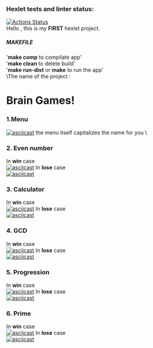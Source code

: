 ### Hexlet tests and linter status:
[![Actions Status](https://github.com/tramacore/java-project-61/actions/workflows/hexlet-check.yml/badge.svg)](https://github.com/tramacore/java-project-61/actions)\
Hello , this is my **FIRST** hexlet project.
##### MAKEFILE 
'**make comp** to compilate app' \
'**make clean** to delete build' \
'**make run-dist** or **make** to run the app' \
\The name of the project : 
# Brain Games!
### 1.Menu 
[![asciicast](https://asciinema.org/a/GzKffMdpDqTv1bUPDglwVyZbg.svg)](https://asciinema.org/a/GzKffMdpDqTv1bUPDglwVyZbg) 
the menu itself capitalizes the name for you \
### 2. Еven number 
In **win** case \
[![asciicast](https://asciinema.org/a/aNWwTdpZ0FYMppYLMsXQZHu7R.svg)](https://asciinema.org/a/aNWwTdpZ0FYMppYLMsXQZHu7R) 
In **lose** case \
[![asciicast](https://asciinema.org/a/zF6vJo87c7y6sIjk7MN3sBnp7.svg)](https://asciinema.org/a/zF6vJo87c7y6sIjk7MN3sBnp7) 
### 3. Calculator 
In **win** case \
[![asciicast](https://asciinema.org/a/F2yVwonioatlS2wsff2XJqXrE.svg)](https://asciinema.org/a/F2yVwonioatlS2wsff2XJqXrE)
In **lose** case \
[![asciicast](https://asciinema.org/a/kGrfBxdqHsgcRSxVWH4e3ETyv.svg)](https://asciinema.org/a/kGrfBxdqHsgcRSxVWH4e3ETyv)
### 4. GCD
In **win** case \
[![asciicast](https://asciinema.org/a/EdgDu9lzkwYCtxOVKDCQy0dFD.svg)](https://asciinema.org/a/EdgDu9lzkwYCtxOVKDCQy0dFD)
In **lose** case \
[![asciicast](https://asciinema.org/a/vdStmwJioNeBssgm1yNTSJdrG.svg)](https://asciinema.org/a/vdStmwJioNeBssgm1yNTSJdrG)
### 5. Progression
In **win** case \
[![asciicast](https://asciinema.org/a/rTTkkhclOZcHadlAzB4xkk6wY.svg)](https://asciinema.org/a/rTTkkhclOZcHadlAzB4xkk6wY)
In **lose** case \
[![asciicast](https://asciinema.org/a/2VOYYyEHPV5eNcEV7HLSqqal2.svg)](https://asciinema.org/a/2VOYYyEHPV5eNcEV7HLSqqal2)
### 6. Prime
In **win** case \
[![asciicast](https://asciinema.org/a/kwnID3W07JMwmKDxxEQeTGx3B.svg)](https://asciinema.org/a/kwnID3W07JMwmKDxxEQeTGx3B)
In **lose** case \
[![asciicast](https://asciinema.org/a/5s6kDQ3HtWJiXBW7cvdFH5qDE.svg)](https://asciinema.org/a/5s6kDQ3HtWJiXBW7cvdFH5qDE)
